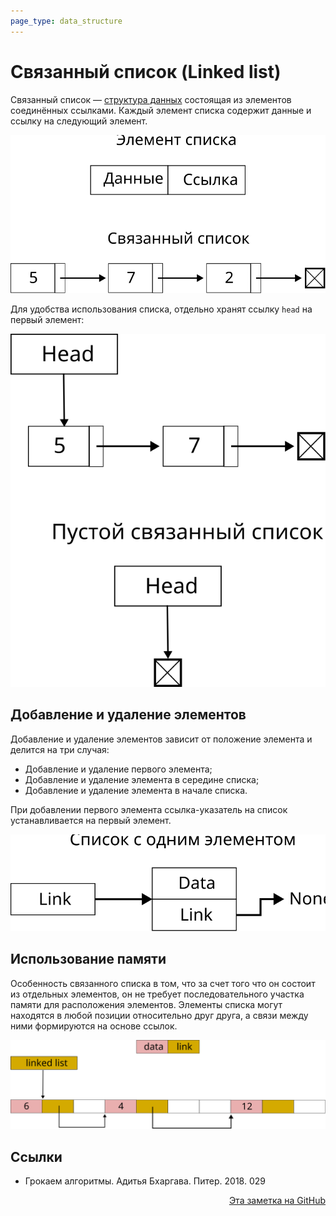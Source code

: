 ```yaml
---
page_type: data_structure
---
```


# Связанный список (Linked list)

Связанный список — [структура данных](20221025223341.md) состоящая из элементов соединённых ссылками. Каждый элемент списка содержит данные и ссылку на следующий элемент.

![](images/linked_list01.svg)

Для удобства использования списка, отдельно хранят ссылку `head` на первый элемент:

![](images/linked_list02.svg)


## Добавление и удаление элементов

Добавление и удаление элементов зависит от положение элемента и делится на три случая:

- Добавление и удаление первого элемента;
- Добавление и удаление элемента в середине списка;
- Добавление и удаление элемента в начале списка.

При добавлении первого элемента ссылка-указатель на список устанавливается на первый элемент.

![](images/linked_list03.svg)

## Использование памяти

Особенность связанного списка в том, что за счет того что он состоит из отдельных элементов, он не требует последовательного участка памяти для расположения элементов. Элементы списка могут находятся в любой позиции относительно друг друга, а связи между ними формируются на основе ссылок.

![](images/linked_list04.svg)

## Ссылки

- Грокаем алгоритмы. Адитья Бхаргава. Питер. 2018. 029



<p v-pre style="text-align: right">
  <a href="https://github.com/Kverde/algorithms/blob/main/source/20221024232535.md">
  Эта заметка на GitHub
  </a>
</p>
